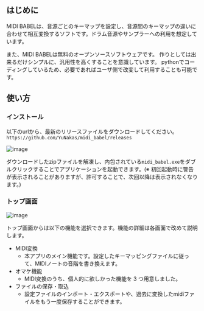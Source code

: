 ## はじめに
MIDI BABELは、音源ごとのキーマップを設定し、音源間のキーマップの違いに合わせて相互変換するソフトです。ドラム音源やサンプラーへの利用を想定しています。

また、MIDI BABELは無料のオープンソースソフトウェアです。
作りとしては出来るだけシンプルに、汎用性を高くすることを意識しています。
pythonでコーディングしているため、必要であればユーザ側で改変して利用することも可能です。

## 使い方
### インストール
以下のurlから、最新のリリースファイルをダウンロードしてください。  
`https://github.com/YuNakas/midi_babel/releases`

![image](https://github.com/YuNakas/midi_babel/assets/88542340/c5d61915-c2bc-45b3-bf45-46e829f46fad)

ダウンロードしたzipファイルを解凍し、内包されている`midi_babel.exe`をダブルクリックすることでアプリケーションを起動できます。(※ 初回起動時に警告が表示されることがありますが、許可することで、次回以降は表示されなくなります。)

### トップ画面
![image](https://github.com/YuNakas/midi_babel/assets/88542340/a9bfe8a1-413d-4c49-82d6-858190b12d94)

トップ画面からは以下の機能を選択できます。機能の詳細は各画面で改めて説明します。
- MIDI変換
  - 本アプリのメイン機能です。設定したキーマッピングファイルに従って、MIDIノートの音階を書き換えます。
- オマケ機能
  - MIDI変換のうち、個人的に欲しかった機能を 3 つ用意しました。
- ファイルの保存・取込
  - 設定ファイルのインポート・エクスポートや、過去に変換したmidiファイルをもう一度保存することができます。

